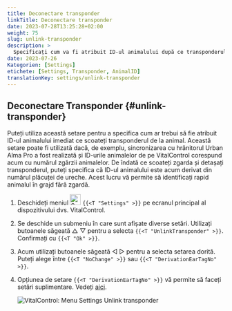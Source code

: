 ```yaml
---
title: Deconectare transponder
linkTitle: Deconectare transponder
date: 2023-07-28T13:25:28+02:00
weight: 75
slug: unlink-transponder
description: >
  Specificați cum va fi atribuit ID-ul animalului după ce transponderul a fost detașat.
date: 2023-07-26
Kategorien: [Settings]
etichete: [Settings, Transponder, AnimalID]
translationKey: settings/unlink-transponder
---
```

## Deconectare Transponder {#unlink-transponder}

Puteți utiliza această setare pentru a specifica cum ar trebui să fie atribuit ID-ul animalului imediat ce scoateți transponderul de la animal. Această setare poate fi utilizată dacă, de exemplu, sincronizarea cu hrănitorul Urban Alma Pro a fost realizată și ID-urile animalelor de pe VitalControl corespund acum cu numărul zgărzii animalelor. De îndată ce scoateți zgarda și detașați transponderul, puteți specifica că ID-ul animalului este acum derivat din numărul plăcuței de ureche. Acest lucru vă permite să identificați rapid animalul în grajd fără zgardă.

1. Deschideți meniul <img src="/icons/gear.svg" width="25" align="bottom" alt="Settings" /> `{{<T "Settings" >}}` pe ecranul principal al dispozitivului dvs. VitalControl.

2. Se deschide un submeniu în care sunt afișate diverse setări. Utilizați butoanele săgeată △ ▽ pentru a selecta `{{<T "UnlinkTransponder" >}}`. Confirmați cu `{{<T "Ok" >}}`.

3. Acum utilizați butoanele săgeată ◁ ▷ pentru a selecta setarea dorită. Puteți alege între `{{<T "NoChange" >}}` sau `{{<T "DerivationEarTagNo" >}}`.

4. Opțiunea de setare `{{<T "DerivationEarTagNo" >}}` vă permite să faceți setări suplimentare. Vedeți [aici](/ro/docs/settings/animal-registration/#digit-of-the-new-id). 

   ![VitalControl: Menu Settings Unlink transponder](../images/unlink-transponder.png "Unlink transponder")
   

